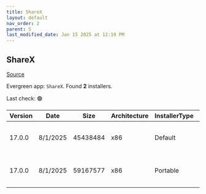 ```yaml
---
title: ShareX
layout: default
nav_order: 2
parent: S
last_modified_date: Jan 15 2025 at 12:19 PM
---
```


## ShareX

[Source](https://getsharex.com/)

Evergreen app: `ShareX`. Found **2** installers.

Last check: 🟢

| Version | Date     | Size     | Architecture | InstallerType | Type | URI                                                                                                                                                                            |
| ------- | -------- | -------- | ------------ | ------------- | ---- | ------------------------------------------------------------------------------------------------------------------------------------------------------------------------------ |
| 17.0.0  | 8/1/2025 | 45438484 | x86          | Default       | exe  | [https://github.com/ShareX/ShareX/releases/download/v17.0.0/ShareX-17.0.0-setup.exe](https://github.com/ShareX/ShareX/releases/download/v17.0.0/ShareX-17.0.0-setup.exe)       |
| 17.0.0  | 8/1/2025 | 59167577 | x86          | Portable      | zip  | [https://github.com/ShareX/ShareX/releases/download/v17.0.0/ShareX-17.0.0-portable.zip](https://github.com/ShareX/ShareX/releases/download/v17.0.0/ShareX-17.0.0-portable.zip) |
